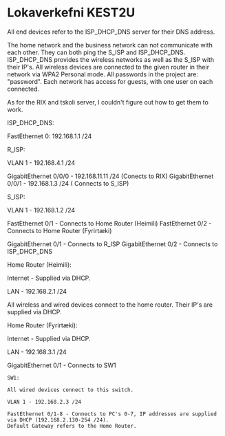 # Lokaverkefni KEST2U

All end devices refer to the ISP_DHCP_DNS server for their DNS address.

The home network and the business network can not communicate with each other.
They can both ping the S_ISP and ISP_DHCP_DNS.
ISP_DHCP_DNS provides the wireless networks as well as the S_ISP with their IP's.
All wireless devices are connected to the given router in their network via WPA2 Personal mode.
All passwords in the project are: "password".
Each network has access for guests, with one user on each connected.

As for the RIX and tskoli server, I couldn't figure out how to get them to work.


ISP_DHCP_DNS:

FastEthernet 0: 192.168.1.1 /24

R_ISP:

VLAN 1 - 192.168.4.1 /24

GigabitEthernet 0/0/0 - 192.168.11.11 /24 (Conects to RIX)
GigabitEthernet 0/0/1 - 192.168.1.3 /24 ( Connects to S_ISP)

S_ISP:

VLAN 1 - 192.168.1.2 /24

FastEthernet 0/1 - Connects to Home Router (Heimili)
FastEthernet 0/2 - Connects to Home Router (Fyrirtæki)

GigabitEthernet 0/1 - Connects to R_ISP
GigabitEthernet 0/2 - Connects to ISP_DHCP_DNS

Home Router (Heimili):

Internet - Supplied via DHCP.

LAN - 192.168.2.1 /24

All wireless and wired devices connect to the home router. Their IP's are supplied via DHCP.

Home Router (Fyrirtæki):

Internet - Supplied via DHCP.

LAN - 192.168.3.1 /24

GigabitEthernet 0/1 - Connects to SW1
	
	SW1:

	All wired devices connect to this switch.

	VLAN 1 - 192.168.2.3 /24	

	FastEthernet 0/1-8 - Connects to PC's 0-7, IP addresses are supplied via DHCP (192.168.2.130-254 /24).
	Default Gateway refers to the Home Router.
